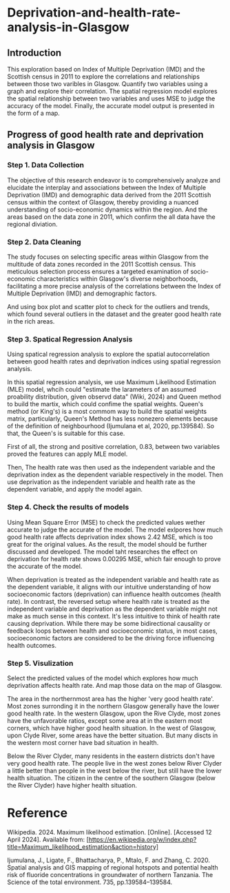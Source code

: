 # Deprivation-and-health-rate-analysis-in-Glasgow
## Introduction
This exploration based on Index of Multiple Deprivation (IMD) and the Scottish census in 2011 to explore the correlations and relationships between those two varibles in Glasgow. Quantify two variables using a graph and explore their correlation. The spatial regression model explores the spatial relationship between two variables and uses MSE to judge the accuracy of the model. Finally, the accurate model output is presented in the form of a map.

## Progress of good health rate and deprivation analysis in Glasgow
### Step 1. Data Collection
The objective of this research endeavor is to comprehensively analyze and elucidate the interplay and associations between the Index of Multiple Deprivation (IMD) and demographic data derived from the 2011 Scottish census within the context of Glasgow, thereby providing a nuanced understanding of socio-economic dynamics within the region. And the areas based on the data zone in 2011, which confirm the all data have the regional diviation.



### Step 2. Data Cleaning
The study focuses on selecting specific areas within Glasgow from the multitude of data zones recorded in the 2011 Scottish census. This meticulous selection process ensures a targeted examination of socio-economic characteristics within Glasgow's diverse neighborhoods, facilitating a more precise analysis of the correlations between the Index of Multiple Deprivation (IMD) and demographic factors.

And using box plot and scatter plot to check for the outliers and trends, which found several outliers in the dataset and the greater good health rate in the rich areas.

### Step 3. Spatical Regression Analysis
Using spatical regression analysis to explore the spatial autocorrelation between good health rates and deprivation indices using spatial regression analysis.

In this spatial regression analysis, we use Maximum Likelihood Estimation (MLE) model, whcih could "estimate the larameters of an assumed proability distribution, given observd data" (Wiki, 2024) and Queen method to build the martix, which could confime the spatial weights. Queen's method (or King's) is a most commom way to build the spatial weights matrix, particularly, Queen's Method has less nonezero elements because of the definition of neighbourhood (Ijumulana et al, 2020, pp.139584). So that, the Queen's is suitable for this case.

First of all, the strong and positive correlation, 0.83, between two variables proved the features can apply MLE model.

Then, The health rate was then used as the independent variable and the deprivation index as the dependent variable respectively in the model. Then use deprivation as the independent variable and health rate as the dependent variable, and apply the model again.

### Step 4. Check the results of models
Using Mean Square Error (MSE) to check the predicted values wether accurate to judge the accurate of the model. The model exlpores how much good health rate affects deprivation index shows 2.42 MSE, which is too great for the original values. As the result, the model should be further discussed and developed. The model taht researches the effect on deprivation for health rate shows 0.00295 MSE, which fair enough to prove the accurate of the model.

When deprivation is treated as the independent variable and health rate as the dependent variable, it aligns with our intuitive understanding of how socioeconomic factors (deprivation) can influence health outcomes (health rate). In contrast, the reversed setup where health rate is treated as the independent variable and deprivation as the dependent variable might not make as much sense in this context. It's less intuitive to think of health rate causing deprivation. While there may be some bidirectional causality or feedback loops between health and socioeconomic status, in most cases, socioeconomic factors are considered to be the driving force influencing health outcomes.

### Step 5. Visulization
Select the predicted values of the model which explores how much deprivation affects health rate. And map those data on the map of Glasgow.

The area in the northernmost area has the higher 'very good health rate'. Most zones surronding it in the northern Glasgow generally have the lower good health rate. In the western Glasgow, upon the Rive Clyde, most zones have the unfavorable ratios, except some area at in the eastern most corners, which have higher good health situation. In the west of Glasgow, upon Clyde River, some areas have the better situation. But many discts in the western most corner have bad situation in health.

Below the River Clyder, many residents in the eastern districts don't have very good health rate. The people live in the west zones below River Clyder a little better than people in the west below the river, but still have the lower health situation. The citizen in the centre of the southern Glasgow (below the River Clyder) have higher health situation.

# Reference
Wikipedia. 2024. Maximum likelihood estimation. [Online]. [Accessed 12 April 2024]. Available from: [https://en.wikipedia.org/w/index.php?title=Maximum_likelihood_estimation&action=history]

Ijumulana, J., Ligate, F., Bhattacharya, P., Mtalo, F. and Zhang, C. 2020. Spatial analysis and GIS mapping of regional hotspots and potential health risk of fluoride concentrations in groundwater of northern Tanzania. The Science of the total environment. 735, pp.139584–139584.

